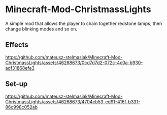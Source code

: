 # Minecraft-Mod-ChristmassLights
A simple mod that allows the player to chain together redstone lamps, then change blinking modes and so on.

## Effects
https://github.com/mateusz-stelmasiak/Minecraft-Mod-ChristmassLights/assets/46268673/0cd7d7d2-072c-4c0a-b930-adf31868efe3

## Set-up
https://github.com/mateusz-stelmasiak/Minecraft-Mod-ChristmassLights/assets/46268673/4704cb53-ed91-416f-b331-86c998c052ab


